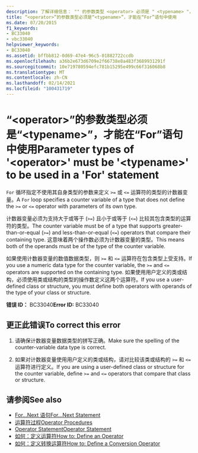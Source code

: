 ```yaml
---
description: 了解详细信息： "" 的参数类型 <operator> 必须是 " <typename> "，才能在 "For" 语句中使用
title: “<operator>”的参数类型必须是“<typename>”，才能在“For”语句中使用
ms.date: 07/20/2015
f1_keywords:
- BC33040
- vbc33040
helpviewer_keywords:
- BC33040
ms.assetid: bffbb812-0d69-47e4-96c5-01882722ccdb
ms.openlocfilehash: a36b2e673d6709e2f66738e8a483f3689931291f
ms.sourcegitcommit: 10e719780594efc781b15295e499c66f316068b8
ms.translationtype: MT
ms.contentlocale: zh-CN
ms.lasthandoff: 02/14/2021
ms.locfileid: "100431719"
---
```

# <a name="parameter-types-of-operator-must-be-typename-to-be-used-in-a-for-statement"></a><span data-ttu-id="5c2f1-103">“\<operator>”的参数类型必须是“\<typename>”，才能在“For”语句中使用</span><span class="sxs-lookup"><span data-stu-id="5c2f1-103">Parameter types of '\<operator>' must be '\<typename>' to be used in a 'For' statement</span></span>

<span data-ttu-id="5c2f1-104">`For` 循环指定不使用其自身类型的参数来定义 `>=` 或 `<=` 运算符的类型的计数器变量。</span><span class="sxs-lookup"><span data-stu-id="5c2f1-104">A `For` loop specifies a counter variable of a type that does not define the `>=` or `<=` operator with parameters of its own type.</span></span>  
  
 <span data-ttu-id="5c2f1-105">计数器变量必须为支持大于或等于 (`>=`) 且小于或等于 (`<=`) 比较其包含类型的运算符的类型。</span><span class="sxs-lookup"><span data-stu-id="5c2f1-105">The counter variable must be of a type that supports greater-than-or-equal (`>=`) and less-than-or-equal (`<=`) operators that compare their containing type.</span></span> <span data-ttu-id="5c2f1-106">这意味着两个操作数必须为计数器变量的类型。</span><span class="sxs-lookup"><span data-stu-id="5c2f1-106">This means both of the operands must be of the type of the counter variable.</span></span>  
  
 <span data-ttu-id="5c2f1-107">如果使用计数器变量的数值数据类型，则 `>=` 和 `<=` 运算符在包含类型上受支持。</span><span class="sxs-lookup"><span data-stu-id="5c2f1-107">If you use a numeric data type for the counter variable, the `>=` and `<=` operators are supported on the containing type.</span></span> <span data-ttu-id="5c2f1-108">如果使用用户定义的类或结构，必须使用类或结构的类型的操作数定义这两个运算符。</span><span class="sxs-lookup"><span data-stu-id="5c2f1-108">If you use a user-defined class or structure, you must define both operators with operands of the type of your class or structure.</span></span>  
  
 <span data-ttu-id="5c2f1-109">**错误 ID：** BC33040</span><span class="sxs-lookup"><span data-stu-id="5c2f1-109">**Error ID:** BC33040</span></span>  
  
## <a name="to-correct-this-error"></a><span data-ttu-id="5c2f1-110">更正此错误</span><span class="sxs-lookup"><span data-stu-id="5c2f1-110">To correct this error</span></span>  
  
1. <span data-ttu-id="5c2f1-111">请确保计数器变量数据类型的拼写正确。</span><span class="sxs-lookup"><span data-stu-id="5c2f1-111">Make sure the spelling of the counter-variable data type is correct.</span></span>  
  
2. <span data-ttu-id="5c2f1-112">如果对计数器变量使用用户定义的类或结构，请对比较该类或结构的 `>=` 和 `<=` 运算符进行定义。</span><span class="sxs-lookup"><span data-stu-id="5c2f1-112">If you are using a user-defined class or structure for the counter variable, define `>=` and `<=` operators that compare that class or structure.</span></span>  
  
## <a name="see-also"></a><span data-ttu-id="5c2f1-113">请参阅</span><span class="sxs-lookup"><span data-stu-id="5c2f1-113">See also</span></span>

- [<span data-ttu-id="5c2f1-114">For...Next 语句</span><span class="sxs-lookup"><span data-stu-id="5c2f1-114">For...Next Statement</span></span>](../language-reference/statements/for-next-statement.md)
- [<span data-ttu-id="5c2f1-115">运算符过程</span><span class="sxs-lookup"><span data-stu-id="5c2f1-115">Operator Procedures</span></span>](../programming-guide/language-features/procedures/operator-procedures.md)
- [<span data-ttu-id="5c2f1-116">Operator Statement</span><span class="sxs-lookup"><span data-stu-id="5c2f1-116">Operator Statement</span></span>](../language-reference/statements/operator-statement.md)
- [<span data-ttu-id="5c2f1-117">如何：定义运算符</span><span class="sxs-lookup"><span data-stu-id="5c2f1-117">How to: Define an Operator</span></span>](../programming-guide/language-features/procedures/how-to-define-an-operator.md)
- [<span data-ttu-id="5c2f1-118">如何：定义转换运算符</span><span class="sxs-lookup"><span data-stu-id="5c2f1-118">How to: Define a Conversion Operator</span></span>](../programming-guide/language-features/procedures/how-to-define-a-conversion-operator.md)
